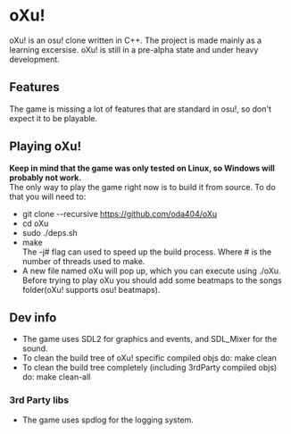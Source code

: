 # oXu!
oXu! is an osu! clone written in C++. The project is made mainly as a learning excersise.
oXu! is still in a pre-alpha state and under heavy development.

## Features
The game is missing a lot of features that are standard in osu!, so don't expect it to be playable.

## Playing oXu!
<b>Keep in mind that the game was only tested on Linux, so Windows will probably not work.</b><br>
The only way to play the game right now is to build it from source. To do that you will need to:
- git clone --recursive https://github.com/oda404/oXu <br>
- cd oXu
- sudo ./deps.sh <br>
- make <br>
The -j# flag can used to speed up the build process. Where # is the number of threads used to make.
- A new file named oXu will pop up, which you can execute using ./oXu.<br>
Before trying to play oXu you should add some beatmaps to the songs folder(oXu! supports osu! beatmaps).

## Dev info
- The game uses SDL2 for graphics and events, and SDL_Mixer for the sound.
- To clean the build tree of oXu! specific compiled objs do: make clean
- To clean the build tree completely (including 3rdParty compiled objs) do: make clean-all

### 3rd Party libs
- The game uses spdlog for the logging system.
